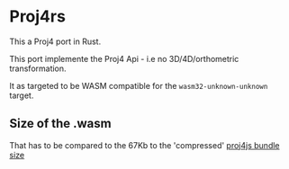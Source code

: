 # Proj4rs

This a Proj4 port in Rust. 

This port implemente the Proj4 Api - i.e no 3D/4D/orthometric transformation.

It as targeted to be WASM compatible for the `wasm32-unknown-unknown` target.

## Size of the .wasm

That has to be compared to the 67Kb to the 'compressed' [proj4js bundle size](https://demo.mapbender.org/bundles/mapbendercore/proj4js/)
